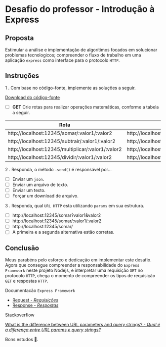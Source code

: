 # Desafio do professor - Introdução à Express

## Proposta

Estimular a análise e implementação de algorítimos focados em solucionar problemas tecnologicos; compreender o fluxo de trabalho em uma aplicação `express` como interface para o protocolo `HTTP`. 

## Instruções

1 . Com base no código-fonte, implemente as soluções a seguir.

[Download do código-fonte](./MyMathApi.zip)

- [ ] **GET** Crie rotas para realizar operações matemáticas, conforme a tabela a seguir.

| Rota | Exemplo | Resposta |
| --- | --- | --- |
| http://localhost:12345/somar/:valor1/:valor2 | http://localhost:12345/somar/2/2 | 4 |
| http://localhost:12345/subtrair/:valor1/:valor2 | http://localhost:12345/subtrair/2/2 | 0 |
| http://localhost:12345/multiplicar/:valor1/:valor2 | http://localhost:12345/multiplicar/4/4 | 16 |
| http://localhost:12345/dividir/:valor1/:valor2 | http://localhost:12345/dividir/10/2 | 5 |

2 . Responda, o método `.send()` é responsável por...

- [ ] Enviar um `json`.
- [ ] Enviar um arquivo de texto.
- [ ] Enviar um texto.
- [ ] Forçar um download de arquivo.

3 . Responda, qual `URL HTTP` esta utilizando `params` em sua estrutura.

- [ ] http://localhost:12345/somar?valor1&valor2
- [ ] http://localhost:12345/somar/:valor1/:valor2
- [ ] http://localhost:12345/somar/
- [ ] A primeira e a segunda alternativa estão corretas.

## Conclusão

Meus parabéns pelo esforço e dedicação em implementar este desafio. Agora que consegue compreender a responsabilidade do `Express Framework` neste projeto Nodejs, e interpretar uma requisição `GET` no protocolo `HTTP`, chega o momento de compreender os tipos de requisição `GET` e respostas `HTTP`.

Documentacão `Express Framework`

- [Request - *Requisições*](https://expressjs.com/pt-br/api.html#req)
- [Response - *Respostas*](https://expressjs.com/pt-br/api.html#res)

Stackoverflow 

[What is the difference between URL parameters and query strings? - *Qual é a diferença entre URL params e query strings?*](https://stackoverflow.com/questions/39266970/what-is-the-difference-between-url-parameters-and-query-strings)

Bons estudos 🤟.